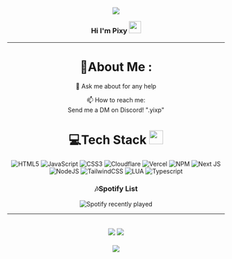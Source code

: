 <h3 align="center">

  ![](https://capsule-render.vercel.app/api?type=waving&color=gradient&height=100&section=header)
  
  Hi I'm Pixy
  <img src="https://media.giphy.com/media/hvRJCLFzcasrR4ia7z/giphy.gif" width="28">
</h3>

---
<div align="center">
  
# 💫About Me :

  💬 Ask me about for any help

  📫 How to reach me:  
  Send me a DM on Discord! ".yixp"


# 💻Tech Stack <img src = "https://media2.giphy.com/media/QssGEmpkyEOhBCb7e1/giphy.gif?cid=ecf05e47a0n3gi1bfqntqmob8g9aid1oyj2wr3ds3mg700bl&rid=giphy.gif" width = 32px> 
![HTML5](https://img.shields.io/badge/html5-%23E34F26.svg?style=for-the-badge&logo=html5&logoColor=white) ![JavaScript](https://img.shields.io/badge/javascript-%23323330.svg?style=for-the-badge&logo=javascript&logoColor=%23F7DF1E) ![CSS3](https://img.shields.io/badge/css3-%231572B6.svg?style=for-the-badge&logo=css3&logoColor=white) ![Cloudflare](https://img.shields.io/badge/Cloudflare-F38020?style=for-the-badge&logo=Cloudflare&logoColor=white) ![Vercel](https://img.shields.io/badge/vercel-%23000000.svg?style=for-the-badge&logo=vercel&logoColor=white) ![NPM](https://img.shields.io/badge/NPM-%23000000.svg?style=for-the-badge&logo=npm&logoColor=white) ![Next JS](https://img.shields.io/badge/Next-black?style=for-the-badge&logo=next.js&logoColor=white) ![NodeJS](https://img.shields.io/badge/node.js-6DA55F?style=for-the-badge&logo=node.js&logoColor=white) ![TailwindCSS](https://img.shields.io/badge/tailwindcss-%2338B2AC.svg?style=for-the-badge&logo=tailwind-css&logoColor=white) ![LUA](https://img.shields.io/badge/lua-%232C2D72.svg?&style=for-the-badge&logo=lua&logoColor=white) ![Typescript](https://img.shields.io/badge/typescript%20-%23007ACC.svg?&style=for-the-badge&logo=typescript&logoColor=white)

### 🎶Spotify List
  ![Spotify recently played](https://spotify-recently-played-readme.vercel.app/api?user=o476u2r8doea92tgkd5h67fra)

---
![](http://ForTheBadge.com/images/badges/built-by-developers.svg)
![](https://forthebadge.com/images/badges/uses-brains.svg)
---

  ![](https://capsule-render.vercel.app/api?type=waving&color=gradient&height=100&section=footer)

</div>
